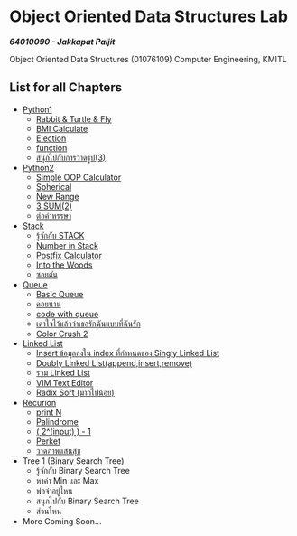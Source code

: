 # Object Oriented Data Structures Lab

***64010090 - Jakkapat Paijit***

Object Oriented Data Structures (01076109) Computer Engineering, KMITL

## List for all Chapters

+ <a href="https://github.com/Bourbxn/oods-lab/tree/main/chapter-1">Python1</a>
  - <a href="https://github.com/Bourbxn/oods-lab/blob/main/chapter-1/item_1.py">Rabbit & Turtle & Fly</a>
  - <a href="https://github.com/Bourbxn/oods-lab/blob/main/chapter-1/item_2.py">BMI Calculate</a>
  - <a href="https://github.com/Bourbxn/oods-lab/blob/main/chapter-1/item_3.py">Election</a>
  - <a href="https://github.com/Bourbxn/oods-lab/blob/main/chapter-1/item_4.py">function</a>
  - <a href="https://github.com/Bourbxn/oods-lab/blob/main/chapter-1/item_5.py">สนุกไปกับการวาดรูป(3)</a>
+ <a href="https://github.com/Bourbxn/oods-lab/tree/main/chapter-2">Python2</a>
  - <a href="https://github.com/Bourbxn/oods-lab/blob/main/chapter-2/item_1.py">Simple OOP Calculator</a>
  - <a href="https://github.com/Bourbxn/oods-lab/blob/main/chapter-2/item_2.py">Spherical</a>
  - <a href="https://github.com/Bourbxn/oods-lab/blob/main/chapter-2/item_3.py">New Range</a>
  - <a href="https://github.com/Bourbxn/oods-lab/blob/main/chapter-2/item_4.py">3 SUM(2)</a>
  - <a href="https://github.com/Bourbxn/oods-lab/blob/main/chapter-2/item_5.py">ต่อคำหรรษา</a>
+ <a href="https://github.com/Bourbxn/oods-lab/tree/main/chapter-3">Stack</a>
  - <a href="https://github.com/Bourbxn/oods-lab/blob/main/chapter-3/item_1.py">รู้จักกับ STACK</a>
  - <a href="https://github.com/Bourbxn/oods-lab/blob/main/chapter-3/item_2.py">Number in Stack</a>
  - <a href="https://github.com/Bourbxn/oods-lab/blob/main/chapter-3/item_3.py">Postfix Calculator</a>
  - <a href="https://github.com/Bourbxn/oods-lab/blob/main/chapter-3/item_4.py">Into the Woods</a>
  - <a href="https://github.com/Bourbxn/oods-lab/blob/main/chapter-3/item_5.py">ซอยตัน</a>
+ <a href="https://github.com/Bourbxn/oods-lab/tree/main/chapter-4">Queue</a>
  - <a href="https://github.com/Bourbxn/oods-lab/blob/main/chapter-4/item_1.py">Basic Queue</a>
  - <a href="https://github.com/Bourbxn/oods-lab/blob/main/chapter-4/item_2.py">คอยนาน</a>
  - <a href="https://github.com/Bourbxn/oods-lab/blob/main/chapter-4/item_3.py">code with queue</a>
  - <a href="https://github.com/Bourbxn/oods-lab/blob/main/chapter-4/item_4.py">เดาใจไว้แล้วว่าเธอรักฉันแบบที่ฉันรัก</a>
  - <a href="https://github.com/Bourbxn/oods-lab/blob/main/chapter-4/item_5.py">Color Crush 2</a>
+ <a href="https://github.com/Bourbxn/oods-lab/tree/main/chapter-5">Linked List</a>
  - <a href="https://github.com/Bourbxn/oods-lab/blob/main/chapter-5/item_1.py">Insert ข้อมูลลงใน index ที่กำหนดของ Singly Linked List</a>
  - <a href="https://github.com/Bourbxn/oods-lab/blob/main/chapter-5/item_2.py">Doubly Linked List(append,insert,remove)</a>
  - <a href="https://github.com/Bourbxn/oods-lab/blob/main/chapter-5/item_3.py">รวม Linked List</a>
  - <a href="https://github.com/Bourbxn/oods-lab/blob/main/chapter-5/item_4.py">VIM Text Editor</a>
  - <a href="https://github.com/Bourbxn/oods-lab/blob/main/chapter-5/item_5.py">Radix Sort (มากไปน้อย)</a>
+ <a href="https://github.com/Bourbxn/oods-lab/tree/main/chapter-6">Recurion</a>
  - <a href="https://github.com/Bourbxn/oods-lab/blob/main/chapter-6/item_1.py">print N</a>
  - <a href="https://github.com/Bourbxn/oods-lab/blob/main/chapter-6/item_2.py">Palindrome</a>
  - <a href="https://github.com/Bourbxn/oods-lab/blob/main/chapter-6/item_3.py">( 2^(input) ) - 1</a>
  - <a href="https://github.com/Bourbxn/oods-lab/blob/main/chapter-6/item_4.py">Perket</a>
  - <a href="https://github.com/Bourbxn/oods-lab/blob/main/chapter-6/item_5.py">วาดภาพแสนสุข</a>
+ Tree 1 (Binary Search Tree)
  - รู้จักกับ Binary Search Tree
  - หาค่า Min และ Max
  - พ่อจ๋าอยู่ไหน
  - สนุกไปกับ Binary Search Tree
  - ส่วนไหน
+ More Coming Soon...
